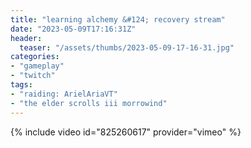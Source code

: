 ```yaml
---
title: "learning alchemy &#124; recovery stream"
date: "2023-05-09T17:16:31Z"
header:
  teaser: "/assets/thumbs/2023-05-09-17-16-31.jpg"
categories:
- "gameplay"
- "twitch"
tags:
- "raiding: ArielAriaVT"
- "the elder scrolls iii morrowind"
---
```

{% include video id="825260617" provider="vimeo" %}
